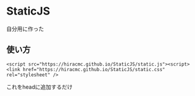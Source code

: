 # StaticJS
自分用に作った

## 使い方
```
<script src="https://hiracmc.github.io/StaticJS/static.js"><script>
<link href="https://hiracmc.github.io/StaticJS/static.css" rel="stylesheet" />
```
これをheadに追加するだけ